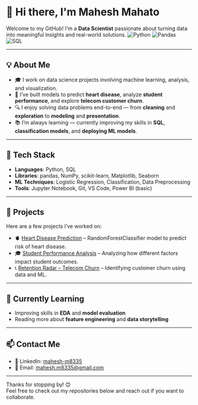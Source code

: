 # 👋 Hi there, I'm Mahesh Mahato

Welcome to my GitHub! I'm a **Data Scientist** passionate about turning data into meaningful insights and real-world solutions.
![Python](https://img.shields.io/badge/Python-Data%20Science-blue?logo=python)
![Pandas](https://img.shields.io/badge/Pandas-Library-150458?logo=pandas)
![SQL](https://img.shields.io/badge/SQL-Queries-orange?logo=sqlite)

---

## 💡 About Me

- 🎓 I work on data science projects involving machine learning, analysis, and visualization.
- 🧠 I’ve built models to predict **heart disease**, analyze **student performance**, and explore **telecom customer churn**.
- 🔍 I enjoy solving data problems end-to-end — from **cleaning** and **exploration** to **modeling** and **presentation**.
- 📚 I’m always learning — currently improving my skills in **SQL**, **classification models**, and **deploying ML models**.

---

## 🧰 Tech Stack

- **Languages**: Python, SQL
- **Libraries**: pandas, NumPy, scikit-learn, Matplotlib, Seaborn
- **ML Techniques**: Logistic Regression, Classification, Data Preprocessing
- **Tools**: Jupyter Notebook, Git, VS Code, Power BI (basic)

---

## 📂 Projects

Here are a few projects I’ve worked on:
- 🫀 [Heart Disease Prediction](https://github.com/MaheshMahat0/heart-disease-prediction.git) – RandomForestClassifier model to predict risk of heart disease.
- 🎓 [Student Performance Analysis](https://github.com/MaheshMahat0/students_performance_analysis.git) – Analyzing how different factors impact student outcomes.
- 📞 [Retention Radar – Telecom Churn](https://github.com/MaheshMahat0/Retention-Radar-Telecom-Customer-Insights.git) – Identifying customer churn using data and ML.


---

## 🌱 Currently Learning

- Improving skills in **EDA** and **model evaluation**
- Reading more about **feature engineering** and **data storytelling**

---

## 📫 Contact Me

- 💼 LinkedIn: [mahesh-m8335](https://linkedin.com/in/mahesh-m8335)
- 📧 Email: mahesh.m8335@gmail.com

---

Thanks for stopping by! 😊  
Feel free to check out my repositories below and reach out if you want to collaborate.
